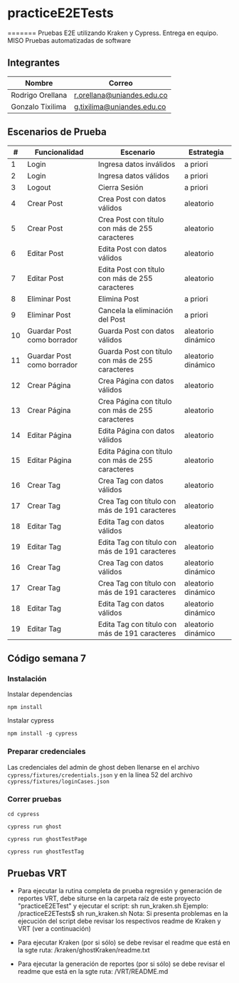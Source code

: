 # practiceE2ETests

=======
Pruebas E2E utilizando Kraken y Cypress. Entrega en equipo. MISO Pruebas automatizadas de software

## Integrantes
| Nombre           | Correo                     |
| ---------------- | -------------------------- |
| Rodrigo Orellana | r.orellana@uniandes.edu.co |
| Gonzalo Tixilima | g.tixilima@uniandes.edu.co |



## Escenarios de Prueba
| # | Funcionalidad | Escenario                                       | Estrategia |
| - | ------------- | ----------------------------------------------- | ---------- |
| 1 | Login         | Ingresa datos inválidos                         | a priori   |
| 2 | Login         | Ingresa datos válidos                           | a priori   |
| 3 | Logout        | Cierra Sesión                                   | a priori   |
| 4 | Crear Post    | Crea Post con datos válidos                     | aleatorio  |
| 5 | Crear Post    | Crea Post con título con más de 255 caracteres  | aleatorio  |
| 6 | Editar Post   | Edita Post con datos válidos                    | aleatorio  |   
| 7 | Editar Post   | Edita Post con título con más de 255 caracteres | aleatorio  |
| 8 | Eliminar Post | Elimina Post                                    | a priori   |
| 9 | Eliminar Post | Cancela la eliminación del Post                 | a priori   |
| 10| Guardar Post como borrador | Guarda Post con datos válidos      | aleatorio dinámico |
| 11| Guardar Post como borrador | Guarda Post con título con más de 255 caracteres      | aleatorio dinámico |
| 12 | Crear Página    | Crea Página con datos válidos                     | aleatorio  |
| 13 | Crear Página   | Crea Página con título con más de 255 caracteres  | aleatorio  |
| 14 | Editar Página  | Edita Página con datos válidos                    | aleatorio  |   
| 15 | Editar Página   | Edita Página con título con más de 255 caracteres | aleatorio  |
| 16 | Crear Tag    | Crea Tag con datos válidos                     | aleatorio  |
| 17 | Crear Tag   | Crea Tag con título con más de 191 caracteres  | aleatorio  |
| 18 | Editar Tag  | Edita Tag con datos válidos                    | aleatorio  |   
| 19 | Editar Tag   | Edita Tag con título con más de 191 caracteres | aleatorio  |
| 16 | Crear Tag    | Crea Tag con datos válidos                     | aleatorio  dinámico |
| 17 | Crear Tag   | Crea Tag con título con más de 191 caracteres  | aleatorio  dinámico |
| 18 | Editar Tag  | Edita Tag con datos válidos                    | aleatorio  dinámico |   
| 19 | Editar Tag   | Edita Tag con título con más de 191 caracteres | aleatorio  dinámico |

## Código semana 7

### Instalación

Instalar dependencias

`npm install`

Instalar cypress

`npm install -g cypress`

### Preparar credenciales

Las credenciales del admin de ghost deben llenarse en el archivo `cypress/fixtures/credentials.json` y en la línea 52 del archivo `cypress/fixtures/loginCases.json`

### Correr pruebas

`cd cypress`

`cypress run ghost`

`cypress run ghostTestPage`

`cypress run ghostTestTag`

## Pruebas VRT
* Para ejecutar la rutina completa de prueba regresión y generación de reportes VRT, debe siturse en la carpeta raíz de este proyecto "practiceE2ETest" y ejecutar el script: sh run_kraken.sh
Ejemplo:
/practiceE2ETests$ sh run_kraken.sh
Nota: Si presenta problemas en la ejecución del script debe revisar los respectivos readme de Kraken y VRT (ver a continuación)


* Para ejecutar Kraken (por si sólo) se debe revisar el readme que está en la sgte ruta: /kraken/ghostKraken/readme.txt

* Para ejecutar la generación de reportes (por si sólo) se debe revisar el readme que está en la sgte ruta: /VRT/README.md
